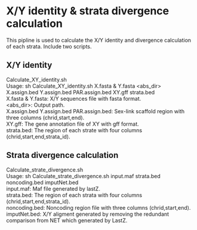 # X/Y identity & strata divergence calculation
This pipline is used to calculate the X/Y identity and divergence calculation of each strata. Include two scripts.  

## X/Y identity
Calculate_XY_identity.sh    
Usage: sh Calculate_XY_identity.sh X.fasta & Y.fasta <abs_dir> X.assign.bed Y.assign.bed PAR.assign.bed XY.gff strata.bed  
X.fasta & Y.fasta: X/Y sequences file with fasta format.  
<abs_dir>: Output path.  
X.assign.bed Y.assign.bed PAR.assign.bed: Sex-link scaffold region with three columns (chrid,start,end).  
XY.gff: The gene annotation file of XY with gff format.  
strata.bed: The region of each strate with four columns (chrid,start,end,strata_id).  

## Strata divergence calculation
Calculate_strate_divergence.sh  
Usage: sh Calculate_strate_divergence.sh input.maf strata.bed noncoding.bed imputNet.bed  
input.maf: Maf file generated by lastZ.  
strata.bed: The region of each strata with four columns (chrid,start,end,strata_id).  
noncoding.bed: Noncoding region file with three columns (chrid,start,end).  
imputNet.bed: X/Y aligment generated by removing the redundant comparison from NET which generated by LastZ.  
